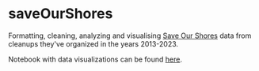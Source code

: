 # saveOurShores

Formatting, cleaning, analyzing and visualising [Save Our Shores](https://saveourshores.org)  data from cleanups
they've organized in the years 2013-2023.

Notebook with data visualizations can be found [here](https://nbviewer.org/github/jennyfolkesson/saveOurShores/blob/main/SOS_cleanup_data.ipynb?flush_cache=True).
